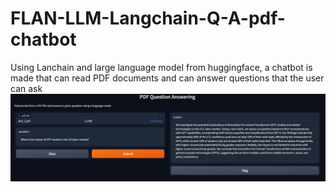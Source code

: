 # FLAN-LLM-Langchain-Q-A-pdf-chatbot
Using Lanchain and large language model from huggingface, a chatbot is made that can read PDF documents and can answer questions that the user can ask
<img src="chrome_HeYFpL3Lag.png">
